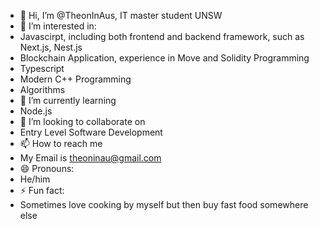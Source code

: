 - 👋 Hi, I’m @TheonInAus, IT master student UNSW
- 👀 I’m interested in:
-    Javascirpt, including both frontend and backend framework, such as Next.js, Nest.js
-    Blockchain Application, experience in Move and Solidity Programming
-    Typescript
-    Modern C++ Programming
-    Algorithms
- 🌱 I’m currently learning
-   Node.js
- 💞️ I’m looking to collaborate on
-   Entry Level Software Development
- 📫 How to reach me
-   My Email is theoninau@gmail.com
- 😄 Pronouns:
-   He/him
- ⚡ Fun fact:
-   Sometimes love cooking by myself but then buy fast food somewhere else

<!---
TheonInAus/TheonInAus is a ✨ special ✨ repository because its `README.md` (this file) appears on your GitHub profile.
You can click the Preview link to take a look at your changes.
--->
